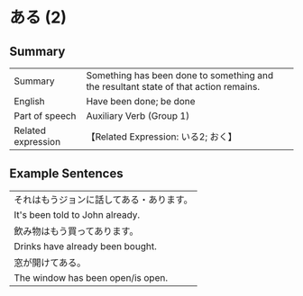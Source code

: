 # ある (2)

## Summary

<table><tr>   <td>Summary</td>   <td>Something has been done to something and the resultant state of that action remains.</td></tr><tr>   <td>English</td>   <td>Have been done; be done</td></tr><tr>   <td>Part of speech</td>   <td>Auxiliary Verb (Group 1)</td></tr><tr>   <td>Related expression</td>   <td>【Related Expression: いる2; おく】</td></tr></table>

## Example Sentences

<table><tr><td>それはもうジョンに話してある・あります。</td></tr><tr><td>It's been told to John already.</td></tr><tr><td>飲み物はもう買ってあります。</td></tr><tr><td>Drinks have already been bought.</td></tr><tr><td>窓が開けてある。</td></tr><tr><td>The window has been open/is open.</td></tr></table>

